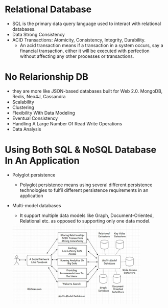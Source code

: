 # Relational Database
  - SQL is the primary data query language used to interact with relational databases.
  - Data Strong Consistency
  - ACID Transactions: Atomicity, Consistency, Integrity, Durability.
    - An acid transaction means if a transaction in a system occurs, say a financial transaction, either it will be executed with perfection without affecting any other processes or transactions.
    
# No Relarionship DB
  - they are more like JSON-based databases built for Web 2.0. MongoDB, Redis, Neo4J, Cassandra
  - Scalability
  - Clustering
  - Flexibility With Data Modeling
  - Eventual Consistency
  - Handling A Large Number Of Read Write Operations
  - Data Analysis
  
  
# Using Both SQL & NoSQL Database In An Application
  - Polyglot persistence
    - Polyglot persistence means using several different persistence technologies to fulfil different persistence requirements in an application
    
  - Multi-model databases
    - It support multiple data models like Graph, Document-Oriented, Relational etc. as opposed to supporting only one data model.
    <img src="https://github.com/xidaniel/Full-Stack-Develop-Notes/blob/master/Web%20Application%20%26%20Software%20Architecture/images/Multi-Model%20Database.jpeg" width = 400/>
  

